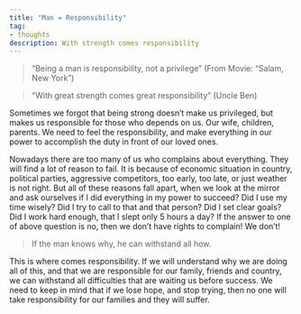 ```yaml
---
title: "Man = Responsibility"
tag:
- thoughts
description: With strength comes responsibility
---
```

> “Being a man is responsibility, not a privilege” (From Movie: “Salam, New York”)

> “With great strength comes great responsibility” (Uncle Ben)

Sometimes we forgot that being strong doesn’t make us privileged, but makes us responsible for those who depends on us. Our wife, children, parents. We need to feel the responsibility, and make everything in our power to accomplish the duty in front of our loved ones.

Nowadays there are too many of us who complains about everything. They will find a lot of reason to fail. It is because of economic situation in country, political parties, aggressive competitors, too early, too late, or just weather is not right. But all of these reasons fall apart, when we look at the mirror and ask ourselves if I did everything in my power to succeed? Did I use my time wisely? Did I try to call to that and that person? Did I set clear goals? Did I work hard enough, that I slept only 5 hours a day? If the answer to one of above question is no, then we don’t have rights to complain! We don’t!

> If the man knows why, he can withstand all how.

This is where comes responsibility. If we will understand why we are doing all of this, and that we are responsible for our family, friends and country, we can withstand all difficulties that are waiting us before success. We need to keep in mind that if we lose hope, and stop trying, then no one will take responsibility for our families and they will suffer.
